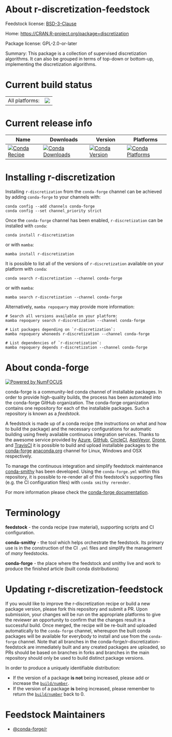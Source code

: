 About r-discretization-feedstock
================================

Feedstock license: [BSD-3-Clause](https://github.com/conda-forge/r-discretization-feedstock/blob/main/LICENSE.txt)

Home: https://CRAN.R-project.org/package=discretization

Package license: GPL-2.0-or-later

Summary: This package is a collection of supervised discretization algorithms. It can also be grouped in terms of top-down or bottom-up, implementing the discretization algorithms.

Current build status
====================


<table><tr><td>All platforms:</td>
    <td>
      <a href="https://dev.azure.com/conda-forge/feedstock-builds/_build/latest?definitionId=9893&branchName=main">
        <img src="https://dev.azure.com/conda-forge/feedstock-builds/_apis/build/status/r-discretization-feedstock?branchName=main">
      </a>
    </td>
  </tr>
</table>

Current release info
====================

| Name | Downloads | Version | Platforms |
| --- | --- | --- | --- |
| [![Conda Recipe](https://img.shields.io/badge/recipe-r--discretization-green.svg)](https://anaconda.org/conda-forge/r-discretization) | [![Conda Downloads](https://img.shields.io/conda/dn/conda-forge/r-discretization.svg)](https://anaconda.org/conda-forge/r-discretization) | [![Conda Version](https://img.shields.io/conda/vn/conda-forge/r-discretization.svg)](https://anaconda.org/conda-forge/r-discretization) | [![Conda Platforms](https://img.shields.io/conda/pn/conda-forge/r-discretization.svg)](https://anaconda.org/conda-forge/r-discretization) |

Installing r-discretization
===========================

Installing `r-discretization` from the `conda-forge` channel can be achieved by adding `conda-forge` to your channels with:

```
conda config --add channels conda-forge
conda config --set channel_priority strict
```

Once the `conda-forge` channel has been enabled, `r-discretization` can be installed with `conda`:

```
conda install r-discretization
```

or with `mamba`:

```
mamba install r-discretization
```

It is possible to list all of the versions of `r-discretization` available on your platform with `conda`:

```
conda search r-discretization --channel conda-forge
```

or with `mamba`:

```
mamba search r-discretization --channel conda-forge
```

Alternatively, `mamba repoquery` may provide more information:

```
# Search all versions available on your platform:
mamba repoquery search r-discretization --channel conda-forge

# List packages depending on `r-discretization`:
mamba repoquery whoneeds r-discretization --channel conda-forge

# List dependencies of `r-discretization`:
mamba repoquery depends r-discretization --channel conda-forge
```


About conda-forge
=================

[![Powered by
NumFOCUS](https://img.shields.io/badge/powered%20by-NumFOCUS-orange.svg?style=flat&colorA=E1523D&colorB=007D8A)](https://numfocus.org)

conda-forge is a community-led conda channel of installable packages.
In order to provide high-quality builds, the process has been automated into the
conda-forge GitHub organization. The conda-forge organization contains one repository
for each of the installable packages. Such a repository is known as a *feedstock*.

A feedstock is made up of a conda recipe (the instructions on what and how to build
the package) and the necessary configurations for automatic building using freely
available continuous integration services. Thanks to the awesome service provided by
[Azure](https://azure.microsoft.com/en-us/services/devops/), [GitHub](https://github.com/),
[CircleCI](https://circleci.com/), [AppVeyor](https://www.appveyor.com/),
[Drone](https://cloud.drone.io/welcome), and [TravisCI](https://travis-ci.com/)
it is possible to build and upload installable packages to the
[conda-forge](https://anaconda.org/conda-forge) [anaconda.org](https://anaconda.org/)
channel for Linux, Windows and OSX respectively.

To manage the continuous integration and simplify feedstock maintenance
[conda-smithy](https://github.com/conda-forge/conda-smithy) has been developed.
Using the ``conda-forge.yml`` within this repository, it is possible to re-render all of
this feedstock's supporting files (e.g. the CI configuration files) with ``conda smithy rerender``.

For more information please check the [conda-forge documentation](https://conda-forge.org/docs/).

Terminology
===========

**feedstock** - the conda recipe (raw material), supporting scripts and CI configuration.

**conda-smithy** - the tool which helps orchestrate the feedstock.
                   Its primary use is in the construction of the CI ``.yml`` files
                   and simplify the management of *many* feedstocks.

**conda-forge** - the place where the feedstock and smithy live and work to
                  produce the finished article (built conda distributions)


Updating r-discretization-feedstock
===================================

If you would like to improve the r-discretization recipe or build a new
package version, please fork this repository and submit a PR. Upon submission,
your changes will be run on the appropriate platforms to give the reviewer an
opportunity to confirm that the changes result in a successful build. Once
merged, the recipe will be re-built and uploaded automatically to the
`conda-forge` channel, whereupon the built conda packages will be available for
everybody to install and use from the `conda-forge` channel.
Note that all branches in the conda-forge/r-discretization-feedstock are
immediately built and any created packages are uploaded, so PRs should be based
on branches in forks and branches in the main repository should only be used to
build distinct package versions.

In order to produce a uniquely identifiable distribution:
 * If the version of a package **is not** being increased, please add or increase
   the [``build/number``](https://docs.conda.io/projects/conda-build/en/latest/resources/define-metadata.html#build-number-and-string).
 * If the version of a package **is** being increased, please remember to return
   the [``build/number``](https://docs.conda.io/projects/conda-build/en/latest/resources/define-metadata.html#build-number-and-string)
   back to 0.

Feedstock Maintainers
=====================

* [@conda-forge/r](https://github.com/conda-forge/r/)

